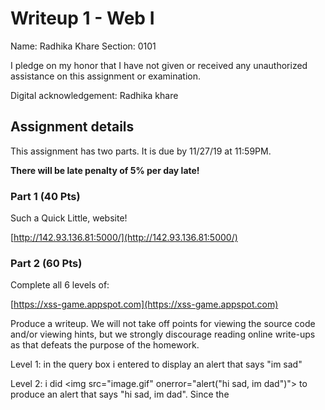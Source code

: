 # Writeup 1 - Web I

Name: Radhika Khare
Section: 0101

I pledge on my honor that I have not given or received any unauthorized assistance on this assignment or examination.

Digital acknowledgement: Radhika khare


## Assignment details
This assignment has two parts. It is due by 11/27/19 at 11:59PM.

**There will be late penalty of 5% per day late!**

### Part 1 (40 Pts)

Such a Quick Little, website!

[http://142.93.136.81:5000/](http://142.93.136.81:5000/)

### Part 2 (60 Pts)
Complete all 6 levels of:

[https://xss-game.appspot.com](https://xss-game.appspot.com)

Produce a writeup. We will not take off points for viewing the source code and/or viewing hints, but we strongly discourage reading online write-ups as that defeats the purpose of the homework.

Level 1: in the query box i entered <script>alert("im sad")</script> to display an alert that says "im sad"

Level 2: i did <img src="image.gif" onerror="alert("hi sad, im dad")"> to produce an alert that says "hi sad, im dad". Since the <script> tags won't work I looked into other tags that could execute javascript. I learned that onerror executes a javascript command in the case of an error loading an image
  
Level 3: i changed the url to https://xss-game.appspot.com/level3/frame#3' onerror='alert("lol")'; to produce an alert that says "lol". Again since we couldn't use the script tags i utilized onerror. Based on the code I found the chooseTab function which makes the URL. I realized that by manipulating the amount of single quotes in my addition for the URL i can execute my desired alert() when it's trying to get the value for the num parameter

level 4: i inserted 4')+ alert('goodbye into the textbox. As recommended by a hint I started looking at how the timer was called taking note of the line:  <img src= ... onload="startTimer('{{ timer }}');" /> from timer.html in particular.

Level 4:

### Format

Part 1 and 2 can be answered in bullet form or full, grammatical sentences.

### Scoring

* Part 1 is worth 40 points
* Part 2 is worth 60 points

### Tips

Remember to document your thought process for maximum credit!

Review the slides for help with using any of the tools or libraries discussed in
class.
